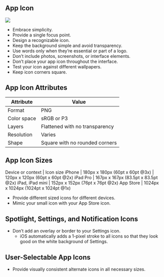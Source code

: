 App Icon
---

![](https://developer.apple.com/design/human-interface-guidelines/ios/images/icons/app_icons/Phone_2x.png)

* Embrace simplicity.
* Provide a single focus point.
* Design a recognizable icon.
* Keep the background simple and avoid transparency.
* Use words only when they’re essential or part of a logo.
* Don’t include photos, screenshots, or interface elements.
* Don’t place your app icon throughout the interface.
* Test your icon against different wallpapers.
* Keep icon corners square.

App Icon Attributes
---

Attribute | Value 
--- | ---
Format | PNG
Color space | sRGB or P3
Layers | Flattened with no transparency
Resolution | Varies
Shape | Square with no rounded corners

App Icon Sizes
---

Device or context | Icon size
iPhone | 180px x 180px (60pt x 60pt @3x)
       | 120px x 120px (60pt x 60pt @2x)
iPad Pro | 167px x 167px (83.5pt x 83.5pt @2x)
iPad, iPad mini | 152px x 152px (76pt x 76pt @2x)
App Store | 1024px x 1024px (1024pt x 1024pt @1x)

* Provide different sized icons for different devices.
* Mimic your small icon with your App Store icon.

Spotlight, Settings, and Notification Icons
---

* Don’t add an overlay or border to your Settings icon. 
    * iOS automatically adds a 1-pixel stroke to all icons so that they look good on the white background of Settings.

User-Selectable App Icons
---
* Provide visually consistent alternate icons in all necessary sizes.
